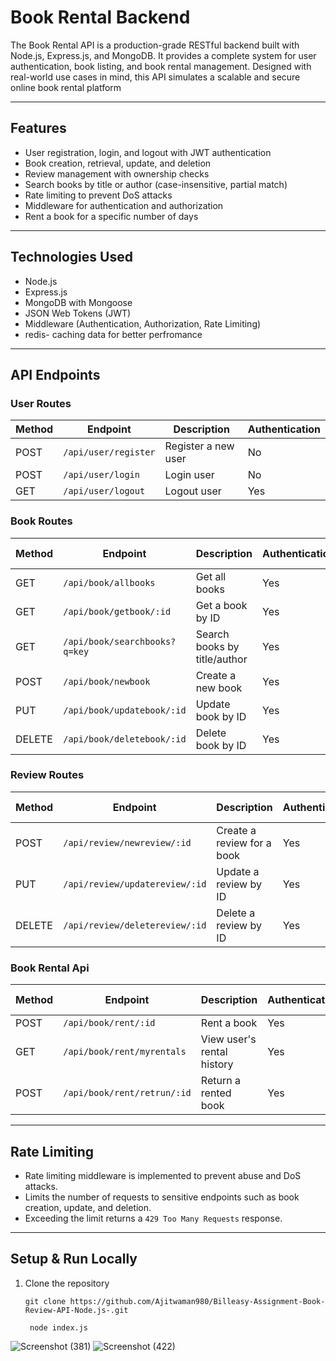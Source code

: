 # Book Rental Backend

The Book Rental API is a production-grade RESTful backend built with Node.js, Express.js, and MongoDB. It provides a complete system for user authentication, book listing, and book rental management. Designed with real-world use cases in mind, this API simulates a scalable and secure online book rental platform

---

## Features

- User registration, login, and logout with JWT authentication
- Book creation, retrieval, update, and deletion
- Review management with ownership checks
- Search books by title or author (case-insensitive, partial match)
- Rate limiting to prevent DoS attacks
- Middleware for authentication and authorization
- Rent a book for a specific number of days

---

## Technologies Used

- Node.js
- Express.js
- MongoDB with Mongoose
- JSON Web Tokens (JWT)
- Middleware (Authentication, Authorization, Rate Limiting)
- redis- caching data for better perfromance 

---

## API Endpoints

### User Routes

| Method | Endpoint           | Description           | Authentication |
|--------|--------------------|-----------------------|----------------|
| POST   | `/api/user/register` | Register a new user   | No             |
| POST   | `/api/user/login`    | Login user            | No             |
| GET    | `/api/user/logout`   | Logout user           | Yes            |

### Book Routes

| Method | Endpoint                     | Description                     | Authentication | Rate Limiting | Ownership Check |
|--------|------------------------------|---------------------------------|----------------|---------------|-----------------|
| GET    | `/api/book/allbooks`          | Get all books                   | Yes            | No            | No              |
| GET    | `/api/book/getbook/:id`       | Get a book by ID                | Yes            | No            | No              |
| GET    | `/api/book/searchbooks?q=key` | Search books by title/author    | Yes            | No            | No              |
| POST   | `/api/book/newbook`           | Create a new book               | Yes            | Yes           | No              |
| PUT    | `/api/book/updatebook/:id`    | Update book by ID               | Yes            | Yes           | Yes             |
| DELETE | `/api/book/deletebook/:id`    | Delete book by ID               | Yes            | Yes           | Yes             |

### Review Routes

| Method | Endpoint                      | Description                   | Authentication | Ownership Check |
|--------|-------------------------------|------------------------------|----------------|-----------------|
| POST   | `/api/review/newreview/:id`    | Create a review for a book   | Yes            | No              |
| PUT    | `/api/review/updatereview/:id` | Update a review by ID        | Yes            | Yes             |
| DELETE | `/api/review/deletereview/:id` | Delete a review by ID        | Yes            | Yes             |


### Book Rental Api

| Method | Endpoint                      | Description                   | Authentication | Ownership Check |
|--------|--------------------------------|------------------------------|----------------|-----------------|
| POST   | `/api/book/rent/:id`           |Rent a book                   | Yes            | No              |
| GET    | `/api/book/rent/myrentals`     | View user's rental history   | Yes            | Yes             |
| POST | `/api/book/rent/retrun/:id`      |Return a rented book          | Yes            | Yes             |

---

## Rate Limiting

- Rate limiting middleware is implemented to prevent abuse and DoS attacks.
- Limits the number of requests to sensitive endpoints such as book creation, update, and deletion.
- Exceeding the limit returns a `429 Too Many Requests` response.

---

## Setup & Run Locally

1. Clone the repository

   ```
   git clone https://github.com/Ajitwaman980/Billeasy-Assignment-Book-Review-API-Node.js-.git
   
    node index.js
   ```


![Screenshot (381)](https://github.com/user-attachments/assets/c77ac10a-64de-412b-929b-32aa13bf8e7e)
![Screenshot (422)](https://github.com/user-attachments/assets/dedb1cff-f28b-4aa0-ac71-e43e48f2d193)


